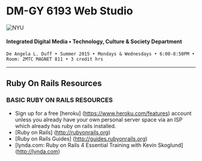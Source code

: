 # DM-GY 6193 Web Studio

![NYU](http://ws2.polishedsolid.com/de/nyu_soe_logo.png)
#### Integrated Digital Media • Technology, Culture & Society Department

    De Angela L. Duff • Summer 2015 • Mondays & Wednesdays • 6:00-8:50PM • Room: 2MTC MAGNET 811 • 3 credit hrs

---

## Ruby On Rails Resources

### BASIC RUBY ON RAILS RESOURCES
* Sign up for a free [heroku] (https://www.heroku.com/features) account unless you already have your own personal server space via an ISP which already has ruby on rails installed.
* [Ruby on Rails] (http://rubyonrails.org)
* [Ruby on Rails Guides] (http://guides.rubyonrails.org)
* [lynda.com: Ruby on Rails 4 Essential Training with Kevin Skoglund] (http://lynda.com)


